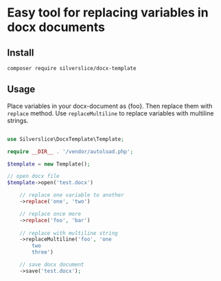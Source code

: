 Easy tool for replacing variables in docx documents
============================================================

## Install

`composer require silverslice/docx-template`

## Usage

Place variables in your docx-document as {foo}. Then replace them with `replace` method. Use `replaceMultiline` to replace variables with multiline strings.

```php

use Silverslice\DocxTemplate\Template;

require __DIR__ . '/vendor/autoload.php';

$template = new Template();

// open docx file
$template->open('test.docx')

    // replace one variable to another
    ->replace('one', 'two')

    // replace once more
    ->replace('foo', 'bar')
    
    // replace with multiline string 
    ->replaceMultiline('foo', 'one
        two
        three')

    // save docx document
    ->save('test.docx');
```